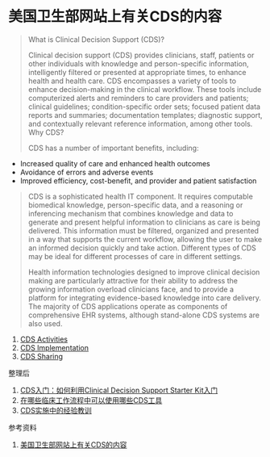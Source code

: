 # 美国卫生部网站上有关CDS的内容
> What is Clinical Decision Support (CDS)?
>
> Clinical decision support (CDS) provides clinicians, staff, patients or other individuals with knowledge and person-specific information, intelligently filtered or presented at appropriate times, to enhance health and health care. CDS encompasses a variety of tools to enhance decision-making in the clinical workflow. These tools include computerized alerts and reminders to care providers and patients; clinical guidelines; condition-specific order sets; focused patient data reports and summaries; documentation templates; diagnostic support, and contextually relevant reference information, among other tools.
> Why CDS?
>
> CDS has a number of important benefits, including:
>
-   Increased quality of care and enhanced health outcomes
-   Avoidance of errors and adverse events
-   Improved efficiency, cost-benefit, and provider and patient satisfaction
>
> CDS is a sophisticated health IT component. It requires computable biomedical knowledge, person-specific data, and a reasoning or inferencing mechanism that combines knowledge and data to generate and present helpful information to clinicians as care is being delivered. This information must be filtered, organized and presented in a way that supports the current workflow, allowing the user to make an informed decision quickly and take action. Different types of CDS may be ideal for different processes of care in different settings.
>
> Health information technologies designed to improve clinical decision making are particularly attractive for their ability to address the growing information overload clinicians face, and to provide a platform for integrating evidence-based knowledge into care delivery. The majority of CDS applications operate as components of comprehensive EHR systems, although stand-alone CDS systems are also used.



1. [CDS Activities](CDS_Activities.md)
2. [CDS Implementation](CDS_Implementation.md)
3. [CDS Sharing](CDS_Sharing.md)

整理后
1. [CDS入门：如何利用Clinical Decision Support Starter Kit入门](cds-starter-kit-intro.md)
2. [在哪些临床工作流程中可以使用哪些CDS工具](Reference-Taxonomy-of-Clinical-Workflows.xlsx)
3. [CDS实施中的经验教训](Key-Lessons-In-Clinical-Decision-Support-Implementation.md)

参考资料
1. [美国卫生部网站上有关CDS的内容](http://www.healthit.gov/policy-researchers-implementers/clinical-decision-support-cds)

